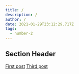 ```yaml
---
title: /
description: /
author: /
date: 2021-01-29T23:12:29.717Z
tags:
  - number-2
---
```

## Section Header

<a href="{{ '/posts/my-first-post/' | url }}">First post</a>
<a href="{{ '/posts/my-third-big-post/' | url }}">Third post</a>